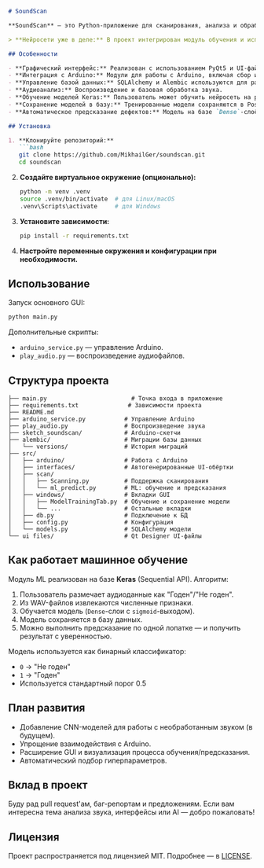 
```markdown
# SoundScan

**SoundScan** — это Python-приложение для сканирования, анализа и обработки звуковых файлов с использованием графического интерфейса на базе PyQt5. Проект сочетает в себе работу с аппаратными устройствами (Arduino), управлением базой данных, аудиоанализом и возможностями машинного обучения на базе Keras.

> **Нейросети уже в деле:** В проект интегрирован модуль обучения и использования моделей искусственного интеллекта (Keras), позволяющий классифицировать дефекты на основе аудиоданных.

## Особенности

- **Графический интерфейс:** Реализован с использованием PyQt5 и UI-файлов, созданных в Qt Designer.
- **Интеграция с Arduino:** Модули для работы с Arduino, включая сбор и передачу аудиосигналов.
- **Управление базой данных:** SQLAlchemy и Alembic используются для работы с БД и миграциями.
- **Аудиоанализ:** Воспроизведение и базовая обработка звука.
- **Обучение моделей Keras:** Пользователь может обучить нейросеть на размеченных данных и применять её для анализа новых измерений.
- **Сохранение моделей в базу:** Тренированные модели сохраняются в PostgreSQL (в base64-формате) и могут быть повторно загружены.
- **Автоматическое предсказание дефектов:** Модель на базе `Dense`-слоёв (MLP) предсказывает состояние лопаток ("Годен"/"Не годен") по признакам, извлечённым из WAV-файлов.

## Установка

1. **Клонируйте репозиторий:**
   ```bash
   git clone https://github.com/MikhailGer/soundscan.git
   cd soundscan
   ```

2. **Создайте виртуальное окружение (опционально):**
   ```bash
   python -m venv .venv
   source .venv/bin/activate  # для Linux/macOS
   .venv\Scripts\activate     # для Windows
   ```

3. **Установите зависимости:**
   ```bash
   pip install -r requirements.txt
   ```

4. **Настройте переменные окружения и конфигурации при необходимости.**

## Использование

Запуск основного GUI:
```bash
python main.py
```

Дополнительные скрипты:
- `arduino_service.py` — управление Arduino.
- `play_audio.py` — воспроизведение аудиофайлов.

## Структура проекта

```
├── main.py                        # Точка входа в приложение
├── requirements.txt              # Зависимости проекта
├── README.md
├── arduino_service.py           # Управление Arduino
├── play_audio.py                # Воспроизведение звука
├── sketch_soundscan/            # Arduino-скетчи
├── alembic/                     # Миграции базы данных
│   └── versions/                # История миграций
├── src/
│   ├── arduino/                 # Работа с Arduino
│   ├── interfaces/              # Автогенерированные UI-обёртки
│   ├── scan/
│   │   ├── Scanning.py          # Поддержка сканирования
│   │   └── ml_predict.py        # ML: обучение и предсказания
│   ├── windows/                 # Вкладки GUI
│   │   ├── ModelTrainingTab.py  # Обучение и сохранение модели
│   │   └── ...                  # Остальные вкладки
│   ├── db.py                    # Подключение к БД
│   ├── config.py                # Конфигурация
│   └── models.py                # SQLAlchemy модели
└── ui files/                    # Qt Designer UI-файлы
```

## Как работает машинное обучение

Модуль ML реализован на базе **Keras** (Sequential API). Алгоритм:
1. Пользователь размечает аудиоданные как "Годен"/"Не годен".
2. Из WAV-файлов извлекаются численные признаки.
3. Обучается модель (`Dense`-слои с `sigmoid`-выходом).
4. Модель сохраняется в базу данных.
5. Можно выполнить предсказание по одной лопатке — и получить результат с уверенностью.

Модель используется как бинарный классификатор:
- `0` → "Не годен"
- `1` → "Годен"
- Используется стандартный порог 0.5

## План развития

- Добавление CNN-моделей для работы с необработанным звуком (в будущем).
- Упрощение взаимодействия с Arduino.
- Расширение GUI и визуализация процесса обучения/предсказания.
- Автоматический подбор гиперпараметров.

## Вклад в проект

Буду рад pull request'ам, баг-репортам и предложениям. Если вам интересна тема анализа звука, интерфейсы или AI — добро пожаловать!

## Лицензия

Проект распространяется под лицензией MIT. Подробнее — в [LICENSE](LICENSE).
```